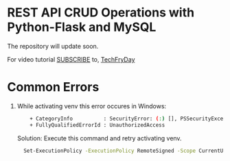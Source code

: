 # REST API CRUD Operations with Python-Flask and MySQL
The repository will update soon.

For video tutorial [SUBSCRIBE](https://www.youtube.com/techfryday) to,
[TechFryDay](https://www.youtube.com/techfryday)

# Common Errors
1. While activating venv this error occures in Windows:

    ```bash
        + CategoryInfo          : SecurityError: (:) [], PSSecurityException
        + FullyQualifiedErrorId : UnauthorizedAccess
    ```
    Solution:
    Execute this command and retry activating venv.
    ```bash
      Set-ExecutionPolicy -ExecutionPolicy RemoteSigned -Scope CurrentUser
    ```
